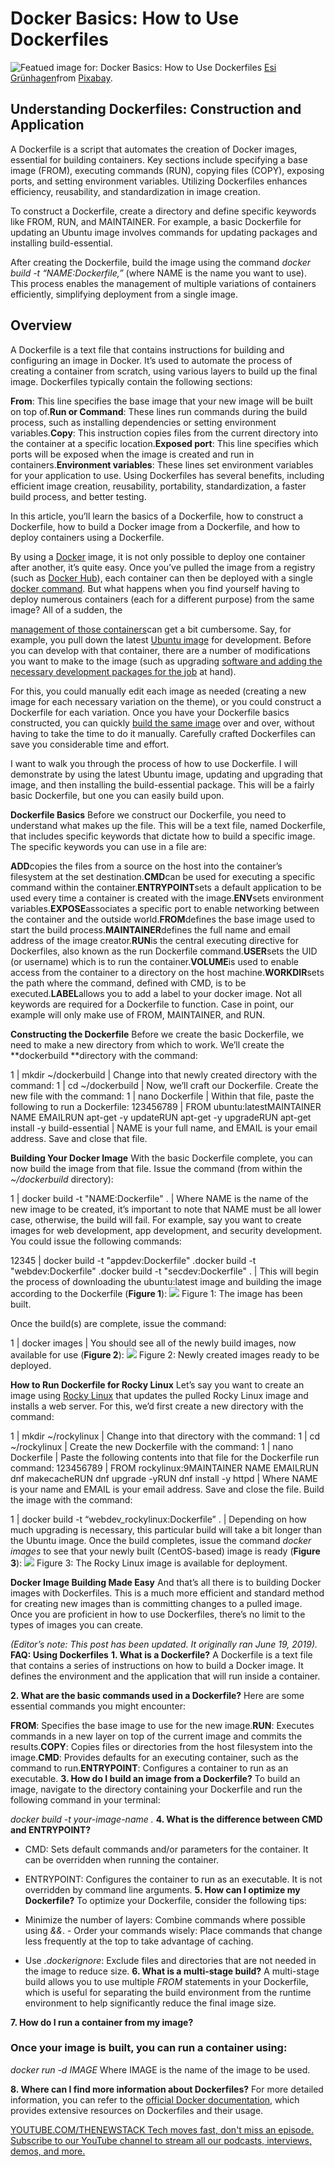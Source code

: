# Docker Basics: How to Use Dockerfiles
![Featued image for: Docker Basics: How to Use Dockerfiles](https://cdn.thenewstack.io/media/2019/06/76845160-child-1864718_640.jpg)
[Esi Grünhagen](https://pixabay.com/users/FeeLoona-694250/?utm_source=link-attribution&utm_medium=referral&utm_campaign=image&utm_content=1864718)from
[Pixabay](https://pixabay.com/?utm_source=link-attribution&utm_medium=referral&utm_campaign=image&utm_content=1864718).
## Understanding Dockerfiles: Construction and Application
A Dockerfile is a script that automates the creation of Docker images, essential for building containers. Key sections include specifying a base image (FROM), executing commands (RUN), copying files (COPY), exposing ports, and setting environment variables. Utilizing Dockerfiles enhances efficiency, reusability, and standardization in image creation.

To construct a Dockerfile, create a directory and define specific keywords like FROM, RUN, and MAINTAINER. For example, a basic Dockerfile for updating an Ubuntu image involves commands for updating packages and installing build-essential.

After creating the Dockerfile, build the image using the command *docker build -t “NAME:Dockerfile,”* (where NAME is the name you want to use). This process enables the management of multiple variations of containers efficiently, simplifying deployment from a single image.

## Overview
A Dockerfile is a text file that contains instructions for building and configuring an image in Docker. It’s used to automate the process of creating a container from scratch, using various layers to build up the final image. Dockerfiles typically contain the following sections:

**From**: This line specifies the base image that your new image will be built on top of.**Run or Command**: These lines run commands during the build process, such as installing dependencies or setting environment variables.**Copy**: This instruction copies files from the current directory into the container at a specific location.**Exposed port**: This line specifies which ports will be exposed when the image is created and run in containers.**Environment variables**: These lines set environment variables for your application to use.
Using Dockerfiles has several benefits, including efficient image creation, reusability, portability, standardization, a faster build process, and better testing.

In this article, you’ll learn the basics of a Dockerfile, how to construct a Dockerfile, how to build a Docker image from a Dockerfile, and how to deploy containers using a Dockerfile.

By using a [Docker](https://www.docker.com/?utm_content=inline+mention) image, it is not only possible to deploy one container after another, it’s quite easy. Once you’ve pulled the image from a registry (such as [Docker Hub](https://hub.docker.com/)), each container can then be deployed with a single [ docker command](https://thenewstack.io/how-to-use-the-docker-exec-command/). But what happens when you find yourself having to deploy numerous containers (each for a different purpose) from the same image? All of a sudden, the

[management of those containers](https://thenewstack.io/deploy-portainer-for-easier-container-management/)can get a bit cumbersome.
Say, for example, you pull down the latest [Ubuntu image](https://thenewstack.io/an-introduction-to-ubuntus-uncomplicated-firewall/) for development. Before you can develop with that container, there are a number of modifications you want to make to the image (such as upgrading [software and adding the necessary development packages for the job](https://thenewstack.io/surprise-software-testing-is-every-developers-job-now/) at hand).

For this, you could manually edit each image as needed (creating a new image for each necessary variation on the theme), or you could construct a Dockerfile for each variation. Once you have your Dockerfile basics constructed, you can quickly [build the same image](https://thenewstack.io/3-best-practices-for-image-building-and-scanning/) over and over, without having to take the time to do it manually. Carefully crafted Dockerfiles can save you considerable time and effort.

I want to walk you through the process of how to use Dockerfile. I will demonstrate by using the latest Ubuntu image, updating and upgrading that image, and then installing the build-essential package. This will be a fairly basic Dockerfile, but one you can easily build upon.

**Dockerfile Basics**
Before we construct our Dockerfile, you need to understand what makes up the file. This will be a text file, named Dockerfile, that includes specific keywords that dictate how to build a specific image. The specific keywords you can use in a file are:

**ADD**copies the files from a source on the host into the container’s filesystem at the set destination.**CMD**can be used for executing a specific command within the container.**ENTRYPOINT**sets a default application to be used every time a container is created with the image.**ENV**sets environment variables.**EXPOSE**associates a specific port to enable networking between the container and the outside world.**FROM**defines the base image used to start the build process.**MAINTAINER**defines the full name and email address of the image creator.**RUN**is the central executing directive for Dockerfiles, also known as the run Dockerfile command.**USER**sets the UID (or username) which is to run the container.**VOLUME**is used to enable access from the container to a directory on the host machine.**WORKDIR**sets the path where the command, defined with CMD, is to be executed.**LABEL**allows you to add a label to your docker image.
Not all keywords are required for a Dockerfile to function. Case in point, our example will only make use of FROM, MAINTAINER, and RUN.

**Constructing the Dockerfile**
Before we create the basic Dockerfile, we need to make a new directory from which to work. We’ll create the **dockerbuild **directory with the command:

1 |
mkdir ~/dockerbuild |
Change into that newly created directory with the command:
1 |
cd ~/dockerbuild |
Now, we’ll craft our Dockerfile. Create the new file with the command:
1 |
nano Dockerfile |
Within that file, paste the following to run a Dockerfile:
123456789 |
FROM ubuntu:latestMAINTAINER NAME EMAILRUN apt-get -y updateRUN apt-get -y upgradeRUN apt-get install -y build-essential |
NAME is your full name, and EMAIL is your email address.
Save and close that file.

**Building Your Docker Image**
With the basic Dockerfile complete, you can now build the image from that file. Issue the command (from within the *~/dockerbuild* directory):

1 |
docker build -t "NAME:Dockerfile" . |
Where NAME is the name of the new image to be created, it’s important to note that NAME must be all lower case, otherwise, the build will fail.
For example, say you want to create images for web development, app development, and security development. You could issue the following commands:

12345 |
docker build -t "appdev:Dockerfile" .docker build -t "webdev:Dockerfile" .docker build -t "secdev:Dockerfile" . |
This will begin the process of downloading the ubuntu:latest image and building the image according to the Dockerfile (**Figure 1**):
![](https://cdn.thenewstack.io/media/2024/02/847f61a1-dockerfiles-1.jpg)
Figure 1: The image has been built.

Once the build(s) are complete, issue the command:

1 |
docker images |
You should see all of the newly build images, now available for use (**Figure 2**):
![](https://cdn.thenewstack.io/media/2024/02/e8247536-dockerfile-02.jpg)
Figure 2: Newly created images ready to be deployed.

**How to Run Dockerfile for Rocky Linux**
Let’s say you want to create an image using [Rocky Linux](https://thenewstack.io/start-developing-with-rocky-linux-as-a-docker-container/) that updates the pulled Rocky Linux image and installs a web server. For this, we’d first create a new directory with the command:

1 |
mkdir ~/rockylinux |
Change into that directory with the command:
1 |
cd ~/rockylinux |
Create the new Dockerfile with the command:
1 |
nano Dockerfile |
Paste the following contents into that file for the Dockerfile run command:
123456789 |
FROM rockylinux:9MAINTAINER NAME EMAILRUN dnf makecacheRUN dnf upgrade -yRUN dnf install -y httpd |
Where NAME is your name and EMAIL is your email address.
Save and close the file. Build the image with the command:

1 |
docker build -t “webdev_rockylinux:Dockerfile” . |
Depending on how much upgrading is necessary, this particular build will take a bit longer than the Ubuntu image. Once the build completes, issue the command *docker images* to see that your newly built (CentOS-based) image is ready (**Figure 3**):
![](https://cdn.thenewstack.io/media/2024/02/65fe0164-dockerfile-3.jpg)
Figure 3: The Rocky Linux image is available for deployment.

**Docker Image Building Made Easy**
And that’s all there is to building Docker images with Dockerfiles. This is a much more efficient and standard method for creating new images than is committing changes to a pulled image. Once you are proficient in how to use Dockerfiles, there’s no limit to the types of images you can create.

*(Editor’s note: This post has been updated. It originally ran June 19, 2019).*
**FAQ: Using Dockerfiles**
**1. What is a Dockerfile?**
A Dockerfile is a text file that contains a series of instructions on how to build a Docker image. It defines the environment and the application that will run inside a container.

**2. What are the basic commands used in a Dockerfile?**
Here are some essential commands you might encounter:

**FROM**: Specifies the base image to use for the new image.**RUN**: Executes commands in a new layer on top of the current image and commits the results.**COPY**: Copies files or directories from the host filesystem into the image.**CMD**: Provides defaults for an executing container, such as the command to run.**ENTRYPOINT**: Configures a container to run as an executable.
**3. How do I build an image from a Dockerfile?**
To build an image, navigate to the directory containing your Dockerfile and run the following command in your terminal:

*docker build -t your-image-name .*
**4. What is the difference between CMD and ENTRYPOINT?**
- CMD: Sets default commands and/or parameters for the container. It can be overridden when running the container.
- ENTRYPOINT: Configures the container to run as an executable. It is not overridden by command line arguments.
**5. How can I optimize my Dockerfile?**
To optimize your Dockerfile, consider the following tips:

- Minimize the number of layers: Combine commands where possible using
*&&*. - Order your commands wisely: Place commands that change less frequently at the top to take advantage of caching.
- Use
*.dockerignore*: Exclude files and directories that are not needed in the image to reduce size.
**6. What is a multi-stage build?**
A multi-stage build allows you to use multiple *FROM* statements in your Dockerfile, which is useful for separating the build environment from the runtime environment to help significantly reduce the final image size.

**7. How do I run a container from my image?**
### Once your image is built, you can run a container using:
*docker run -d IMAGE*
Where IMAGE is the name of the image to be used.

**8. Where can I find more information about Dockerfiles?**
For more detailed information, you can refer to the [official Docker documentation](https://docs.docker.com/reference/dockerfile/), which provides extensive resources on Dockerfiles and their usage.

[
YOUTUBE.COM/THENEWSTACK
Tech moves fast, don't miss an episode. Subscribe to our YouTube
channel to stream all our podcasts, interviews, demos, and more.
](https://youtube.com/thenewstack?sub_confirmation=1)